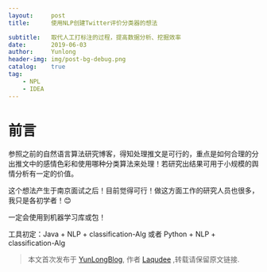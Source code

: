 ```yaml
---
layout:     post
title:      使用NLP创建Twitter评价分类器的想法

subtitle:   取代人工打标注的过程，提高数据分析、挖掘效率
date:       2019-06-03
author:     Yunlong
header-img: img/post-bg-debug.png
catalog:    true
tag:
    - NPL
    - IDEA
---
```


# 前言
参照之前的自然语言算法研究博客，得知处理推文是可行的，重点是如何合理的分出推文中的感情色彩和使用哪种分类算法来处理！若研究出结果可用于小规模的舆情分析有一定的价值。

这个想法产生于南京面试之后！目前觉得可行！做这方面工作的研究人员也很多，我只是各初学者！😊

一定会使用到机器学习库或包！

工具初定：Java + NLP + classification-Alg 或者 Python + NLP + classification-Alg

> 本文首次发布于 [YunLongBlog](http://ZhaoYLong.github.io), 作者 [Laqudee](http://www.twtter.com/Laqudee1) ,转载请保留原文链接.